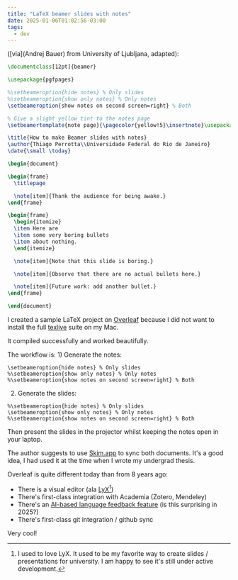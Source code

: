 ```yaml
---
title: "LaTeX beamer slides with notes"
date: 2025-01-06T01:02:56-03:00
tags:
  - dev
---
```


([via](Andrej Bauer) from University of Ljubljana, adapted):

```tex
\documentclass[12pt]{beamer}

\usepackage{pgfpages}

%\setbeameroption{hide notes} % Only slides
%\setbeameroption{show only notes} % Only notes
\setbeameroption{show notes on second screen=right} % Both

% Give a slight yellow tint to the notes page
\setbeamertemplate{note page}{\pagecolor{yellow!5}\insertnote}\usepackage{palatino}

\title{How to make Beamer slides with notes}
\author{Thiago Perrotta\\Universidade Federal do Rio de Janeiro}
\date{\small \today}

\begin{document}

\begin{frame}
  \titlepage

  \note[item]{Thank the audience for being awake.}
\end{frame}

\begin{frame}
  \begin{itemize}
  \item Here are
  \item some very boring bullets
  \item about nothing.
  \end{itemize}

  \note[item]{Note that this slide is boring.}

  \note[item]{Observe that there are no actual bullets here.}

  \note[item]{Future work: add another bullet.}
\end{frame}

\end{document}
```

I created a sample LaTeX project on [Overleaf](https://www.overleaf.com/)
because I did not want to install the full [texlive](https://tug.org/texlive/)
suite on my Mac.

It compiled successfully and worked beautifully.

The workflow is: 1) Generate the notes:

```
\setbeameroption{hide notes} % Only slides
%\setbeameroption{show only notes} % Only notes
%\setbeameroption{show notes on second screen=right} % Both
```

2) Generate the slides:

```
%\setbeameroption{hide notes} % Only slides
\setbeameroption{show only notes} % Only notes
%\setbeameroption{show notes on second screen=right} % Both
```

Then present the slides in the projector whilst keeping the notes open in your
laptop.

The author suggests to use [Skim.app](https://skim-app.sourceforge.io/) to sync
both documents. It's a good idea, I had used it at the time when I wrote my
undergrad thesis.

Overleaf is quite different today than from 8 years ago:

- There is a visual editor (ala [LyX](https://www.lyx.org/)[^1])
- There's first-class integration with Academia (Zotero, Mendeley)
- There's an [AI-based language feedback
  feature](https://www.overleaf.com/learn/how-to/Writefull_integration) (is this
  surprising in 2025?)
- There's first-class git integration / github sync

Very cool!

[^1]: I used to love LyX. It used to be my favorite way to create slides /
    presentations for university. I am happy to see it's still under active
    development.
